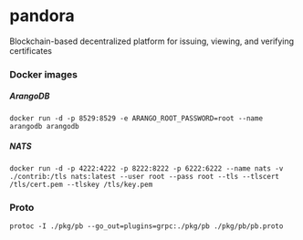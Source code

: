 # pandora
Blockchain-based decentralized platform for issuing, viewing, and verifying certificates

### Docker images
##### ArangoDB
`docker run -d -p 8529:8529 -e ARANGO_ROOT_PASSWORD=root --name arangodb arangodb`
##### NATS
`docker run -d -p 4222:4222 -p 8222:8222 -p 6222:6222 --name nats -v ./contrib:/tls nats:latest --user root --pass root --tls --tlscert /tls/cert.pem --tlskey /tls/key.pem`
### Proto
`protoc -I ./pkg/pb --go_out=plugins=grpc:./pkg/pb ./pkg/pb/pb.proto`
